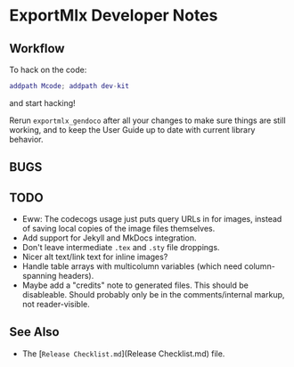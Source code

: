 # ExportMlx Developer Notes

## Workflow

To hack on the code:

```matlab
addpath Mcode; addpath dev-kit
```

and start hacking!

Rerun `exportmlx_gendoco` after all your changes to make sure things are still working, and to keep the User Guide up to date with current library behavior.

## BUGS

## TODO

* Eww: The codecogs usage just puts query URLs in for images, instead of saving local copies of the image files themselves.
* Add support for Jekyll and MkDocs integration.
* Don't leave intermediate `.tex` and `.sty` file droppings.
* Nicer alt text/link text for inline images?
* Handle table arrays with multicolumn variables (which need column-spanning headers).
* Maybe add a "credits" note to generated files. This should be disableable. Should probably only be in the comments/internal markup, not reader-visible.

## See Also

* The [`Release Checklist.md`](Release Checklist.md) file.
